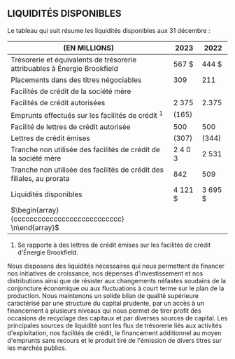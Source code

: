 ## LIQUIDITÉS DISPONIBLES

Le tableau qui suit résume les liquidités disponibles aux 31 décembre :

| (EN MILLIONS)                                                             | 2023     | 2022     |
|---------------------------------------------------------------------------|----------|----------|
| Trésorerie et équivalents de trésorerie attribuables à Énergie Brookfield | 567 \$   | 444 \$   |
| Placements dans des titres négociables                                    | 309      | 211      |
| Facilités de crédit de la société mère                                    |          |          |
| Facilités de crédit autorisées                                            | 2 375    | 2.375    |
| Emprunts effectués sur les facilités de crédit <sup>1</sup>               | (165)    |          |
| Facilité de lettres de crédit autorisée                                   | 500      | 500      |
| Lettres de crédit émises                                                  | (307)    | (344)    |
| Tranche non utilisée des facilités de crédit de la société mère           | 2 4 0 3  | 2 531    |
| Tranche non utilisée des facilités de crédit des filiales, au prorata     | 842      | 509      |
| Liquidités disponibles                                                    | 4 121 \$ | 3 695 \$ |
| $\begin{array}{ccccccccccccccccccccccccccc} \n\end{array}$                |          |          |

1) Se rapporte à des lettres de crédit émises sur les facilités de crédit d'Énergie Brookfield.

Nous disposons des liquidités nécessaires qui nous permettent de financer nos initiatives de croissance, nos dépenses d'investissement et nos distributions ainsi que de résister aux changements néfastes soudains de la conjoncture économique ou aux fluctuations à court terme sur le plan de la production. Nous maintenons un solide bilan de qualité supérieure caractérisé par une structure du capital prudente, par un accès à un financement à plusieurs niveaux qui nous permet de tirer profit des occasions de recyclage des capitaux et par diverses sources de capital. Les principales sources de liquidité sont les flux de trésorerie liés aux activités d'exploitation, nos facilités de crédit, le financement additionnel au moyen d'emprunts sans recours et le produit tiré de l'émission de divers titres sur les marchés publics.